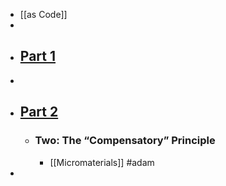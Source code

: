 - [[as Code]]
-
- ## [Part 1](https://www.kitchensoap.com/2012/09/21/a-mature-role-for-automation-part-i/)
-
- ## [Part 2](https://www.kitchensoap.com/2013/08/20/a-mature-role-for-automation-part-ii/)
	- ### Two: The “Compensatory” Principle
		- [[Micromaterials]] #adam
-